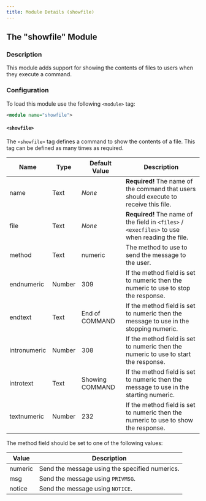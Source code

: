 ```yaml
---
title: Module Details (showfile)
---
```


## The "showfile" Module

### Description

This module adds support for showing the contents of files to users when they execute a command.

### Configuration

To load this module use the following `<module>` tag:

```xml
<module name="showfile">
```

#### `<showfile>`

The `<showfile>` tag defines a command to show the contents of a file. This tag can be defined as many times as required.

Name         | Type   | Default Value   | Description
------------ | ------ | --------------- | -----------
name         | Text   | *None*          | **Required!** The name of the command that users should execute to receive this file.
file         | Text   | *None*          | **Required!** The name of the field in `<files>` / `<execfiles>` to use when reading the file.
method       | Text   | numeric         | The method to use to send the message to the user.
endnumeric   | Number | 309             | If the method field is set to numeric then the numeric to use to stop the response.
endtext      | Text   | End of COMMAND  | If the method field is set to numeric then the message to use in the stopping numeric.
intronumeric | Number | 308             | If the method field is set to numeric then the numeric to use to start the response.
introtext    | Text   | Showing COMMAND | If the method field is set to numeric then the message to use in the starting numeric.
textnumeric  | Number | 232             | If the method field is set to numeric then the numeric to use to show the response.

The method field should be set to one of the following values:

Value   | Description
------- | -----------
numeric | Send the message using the specified numerics.
msg     | Send the message using `PRIVMSG`.
notice  | Send the message using `NOTICE`.
